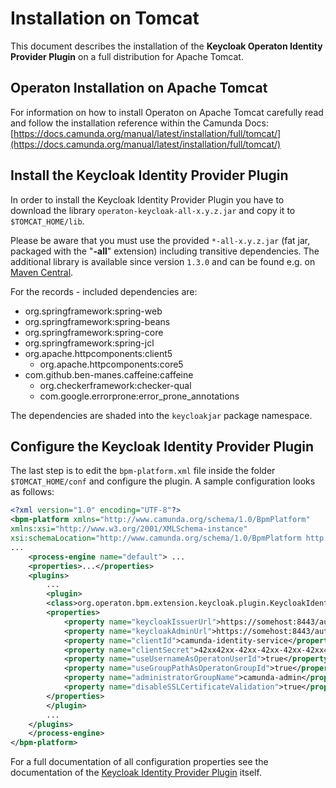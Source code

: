 # Installation on Tomcat
This document describes the installation of the **Keycloak Operaton Identity Provider Plugin** on a full distribution for Apache Tomcat.

## Operaton Installation on Apache Tomcat

For information on how to install Operaton on Apache Tomcat carefully read and follow the installation reference within the Camunda Docs: [https://docs.camunda.org/manual/latest/installation/full/tomcat/](https://docs.camunda.org/manual/latest/installation/full/tomcat/)

## Install the Keycloak Identity Provider Plugin

In order to install the Keycloak Identity Provider Plugin you have to download the library ``operaton-keycloak-all-x.y.z.jar`` and copy it to ``$TOMCAT_HOME/lib``.

Please be aware that you must use the provided ``*-all-x.y.z.jar`` (fat jar, packaged with the "**-all**" extension) including transitive dependencies. The additional library is available since version ``1.3.0`` and can be found e.g. on [Maven Central](https://search.maven.org/search?q=g:org.operaton.bpm.extension%20AND%20a:operaton-keycloak-all).

For the records - included dependencies are:

* org.springframework:spring-web
* org.springframework:spring-beans
* org.springframework:spring-core
* org.springframework:spring-jcl
* org.apache.httpcomponents:client5
	* org.apache.httpcomponents:core5
* com.github.ben-manes.caffeine:caffeine
	* org.checkerframework:checker-qual
	* com.google.errorprone:error_prone_annotations

The dependencies are shaded into the ``keycloakjar`` package namespace.

## Configure the Keycloak Identity Provider Plugin

The last step is to edit the ``bpm-platform.xml`` file inside the folder ``$TOMCAT_HOME/conf`` and configure the plugin. A sample configuration looks as follows:

```xml
<?xml version="1.0" encoding="UTF-8"?>
<bpm-platform xmlns="http://www.camunda.org/schema/1.0/BpmPlatform"
xmlns:xsi="http://www.w3.org/2001/XMLSchema-instance"
xsi:schemaLocation="http://www.camunda.org/schema/1.0/BpmPlatform http://www.camunda.org/schema/1.0/BpmPlatform ">
...
    <process-engine name="default"> ...
    <properties>...</properties>
    <plugins>
        ...
        <plugin>
        <class>org.operaton.bpm.extension.keycloak.plugin.KeycloakIdentityProviderPlugin</class>
        <properties>
            <property name="keycloakIssuerUrl">https://somehost:8443/auth/realms/camunda</property>
            <property name="keycloakAdminUrl">https://somehost:8443/auth/admin/realms/camunda</property>
            <property name="clientId">camunda-identity-service</property>
            <property name="clientSecret">42xx42xx-42xx-42xx-42xx-42xx42xx42xx</property>
            <property name="useUsernameAsOperatonUserId">true</property>
            <property name="useGroupPathAsOperatonGroupId">true</property>
            <property name="administratorGroupName">camunda-admin</property>
            <property name="disableSSLCertificateValidation">true</property>
        </properties>
        </plugin>
        ...
    </plugins>
    </process-engine>
</bpm-platform>
```

For a full documentation of all configuration properties see the documentation of the [Keycloak Identity Provider Plugin](https://github.com/camunda-community-hub/camunda-platform-7-keycloak) itself.
